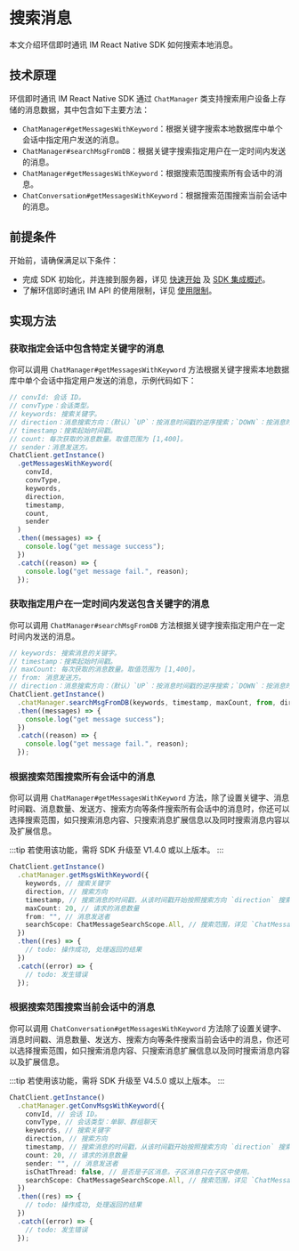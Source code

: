 # 搜索消息

<Toc />

本文介绍环信即时通讯 IM React Native SDK 如何搜索本地消息。

## 技术原理

环信即时通讯 IM React Native SDK 通过 `ChatManager` 类支持搜索用户设备上存储的消息数据，其中包含如下主要方法：

- `ChatManager#getMessagesWithKeyword`：根据关键字搜索本地数据库中单个会话中指定用户发送的消息。
- `ChatManager#searchMsgFromDB`：根据关键字搜索指定用户在一定时间内发送的消息。
- `ChatManager#getMessagesWithKeyword`：根据搜索范围搜索所有会话中的消息。
- `ChatConversation#getMessagesWithKeyword`：根据搜索范围搜索当前会话中的消息。

## 前提条件

开始前，请确保满足以下条件：

- 完成 SDK 初始化，并连接到服务器，详见 [快速开始](quickstart.html) 及 [SDK 集成概述](overview.html)。
- 了解环信即时通讯 IM API 的使用限制，详见 [使用限制](/product/limitation.html)。

## 实现方法

### 获取指定会话中包含特定关键字的消息

你可以调用 `ChatManager#getMessagesWithKeyword` 方法根据关键字搜索本地数据库中单个会话中指定用户发送的消息，示例代码如下：

```typescript
// convId: 会话 ID。
// convType：会话类型。
// keywords: 搜索关键字。
// direction：消息搜索方向：（默认）`UP`：按消息时间戳的逆序搜索；`DOWN`：按消息时间戳的正序搜索。
// timestamp：搜索起始时间戳。
// count: 每次获取的消息数量。取值范围为 [1,400]。
// sender：消息发送方。
ChatClient.getInstance()
  .getMessagesWithKeyword(
    convId,
    convType,
    keywords,
    direction,
    timestamp,
    count,
    sender
  )
  .then((messages) => {
    console.log("get message success");
  })
  .catch((reason) => {
    console.log("get message fail.", reason);
  });
```

### 获取指定用户在一定时间内发送包含关键字的消息

你可以调用 `ChatManager#searchMsgFromDB` 方法根据关键字搜索指定用户在一定时间内发送的消息。

```typescript
// keywords: 搜索消息的关键字。
// timestamp：搜索起始时间戳。
// maxCount: 每次获取的消息数量。取值范围为 [1,400]。
// from: 消息发送方。
// direction：消息搜索方向：（默认）`UP`：按消息时间戳的逆序搜索；`DOWN`：按消息时间戳的正序搜索。
ChatClient.getInstance()
  .chatManager.searchMsgFromDB(keywords, timestamp, maxCount, from, direction)
  .then((messages) => {
    console.log("get message success");
  })
  .catch((reason) => {
    console.log("get message fail.", reason);
  });
```

### 根据搜索范围搜索所有会话中的消息

你可以调用 `ChatManager#getMessagesWithKeyword` 方法，除了设置关键字、消息时间戳、消息数量、发送方、搜索方向等条件搜索所有会话中的消息时，你还可以选择搜索范围，如只搜索消息内容、只搜索消息扩展信息以及同时搜索消息内容以及扩展信息。

:::tip
若使用该功能，需将 SDK 升级至 V1.4.0 或以上版本。
:::

```typescript
ChatClient.getInstance()
  .chatManager.getMsgsWithKeyword({
    keywords, // 搜索关键字
    direction, // 搜索方向
    timestamp, // 搜索消息的时间戳，从该时间戳开始按照搜索方向 `direction` 搜索。
    maxCount: 20, // 请求的消息数量
    from: "", // 消息发送者
    searchScope: ChatMessageSearchScope.All, // 搜索范围，详见 `ChatMessageSearchScope` 类型。
  })
  .then((res) => {
    // todo: 操作成功, 处理返回的结果
  })
  .catch((error) => {
    // todo: 发生错误
  });
```

### 根据搜索范围搜索当前会话中的消息

你可以调用 `ChatConversation#getMessagesWithKeyword` 方法除了设置关键字、消息时间戳、消息数量、发送方、搜索方向等条件搜索当前会话中的消息，你还可以选择搜索范围，如只搜索消息内容、只搜索消息扩展信息以及同时搜索消息内容以及扩展信息。

:::tip
若使用该功能，需将 SDK 升级至 V4.5.0 或以上版本。
:::

```typescript
ChatClient.getInstance()
  .chatManager.getConvMsgsWithKeyword({
    convId, // 会话 ID。
    convType, // 会话类型：单聊、群组聊天
    keywords, // 搜索关键字
    direction, // 搜索方向
    timestamp, // 搜索消息的时间戳，从该时间戳开始按照搜索方向 `direction` 搜索。
    count: 20, // 请求的消息数量
    sender: "", // 消息发送者
    isChatThread: false, // 是否是子区消息。子区消息只在子区中使用。
    searchScope: ChatMessageSearchScope.All, // 搜索范围，详见 `ChatMessageSearchScope` 类型。
  })
  .then((res) => {
    // todo: 操作成功, 处理返回的结果
  })
  .catch((error) => {
    // todo: 发生错误
  });
```
